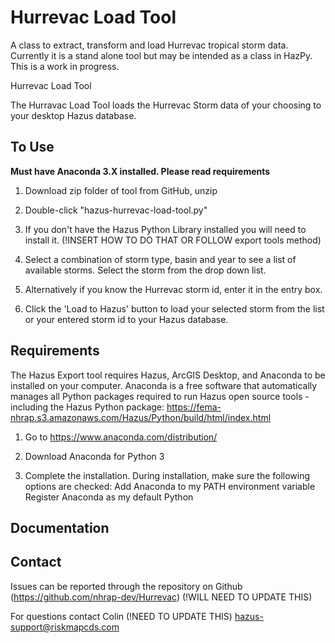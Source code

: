 # Hurrevac Load Tool
A class to extract, transform and load Hurrevac tropical storm data.
Currently it is a stand alone tool but may be intended as a class in HazPy.
This is a work in progress.

Hurrevac Load Tool

The Hurravac Load Tool loads the Hurrevac Storm data of your choosing to your desktop Hazus database.

## To Use

**Must have Anaconda 3.X installed. Please read requirements**

1. Download zip folder of tool from GitHub, unzip

2. Double-click "hazus-hurrevac-load-tool.py"

3. If you don't have the Hazus Python Library installed you will need to install it. (!INSERT HOW TO DO THAT OR FOLLOW export tools method)

4. Select a combination of storm type, basin and year to see a list of available storms. Select the storm from the drop down list.

5. Alternatively if you know the Hurrevac storm id, enter it in the entry box.

6. Click the 'Load to Hazus' button to load your selected storm from the list or your entered storm id to your Hazus database.

## Requirements

The Hazus Export tool requires Hazus, ArcGIS Desktop, and Anaconda to be installed on your computer. Anaconda is a free software that automatically manages all Python packages required to run Hazus open source tools - including the Hazus Python package: https://fema-nhrap.s3.amazonaws.com/Hazus/Python/build/html/index.html

1. Go to https://www.anaconda.com/distribution/

2. Download Anaconda for Python 3

3. Complete the installation. During installation, make sure the following options are checked:
    Add Anaconda to my PATH environment variable
    Register Anaconda as my default Python

## Documentation

## Contact

Issues can be reported through the repository on Github (https://github.com/nhrap-dev/Hurrevac) (!WILL NEED TO UPDATE THIS)

For questions contact Colin (!NEED TO UPDATE THIS) hazus-support@riskmapcds.com
